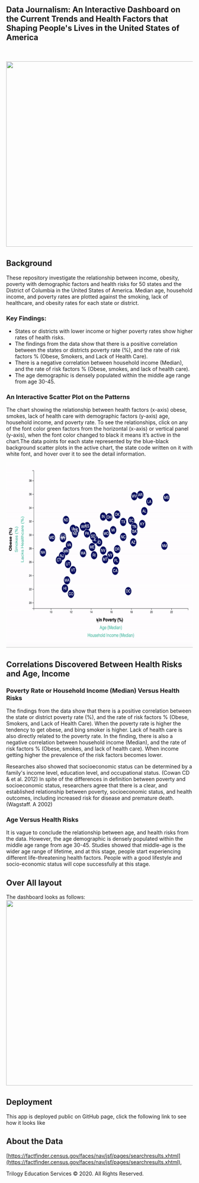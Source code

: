 ## Data Journalism: An Interactive Dashboard on the Current Trends and Health Factors that Shaping People's Lives in the United States of America
<br>
<br>
<img src="https://www.tibco.com/blog/wp-content/uploads/2014/11/TIBCO-Spotfire-Data-Journalism-Stories-by-Number2-620x360.jpg" height="500" width="900" />

## Background

These repository investigate the relationship between income, obesity, poverty with demographic factors and health risks for 50 states and the District of Columbia in the United States of America. Median age, household income, and poverty rates are plotted against the smoking, lack of healthcare, and obesity rates for each state or district.
### Key Findings:
- States or districts with lower income or higher poverty rates show higher rates of health risks.
- The findings from the data show that there is a positive correlation between the states or districts poverty rate (%), and the rate of risk factors % (Obese, Smokers, and Lack of Health Care).
- There is a negative correlation between household income (Median), and the rate of risk factors % (Obese, smokes, and lack of health care).
- The age demographic is densely populated within the middle age range from age 30-45.


### An Interactive Scatter Plot on the Patterns

The chart showing the relationship between health factors (x-axis) obese, smokes, lack of health care with demographic factors (y-axis) age, household income, and poverty rate. To see the relationships, click on any of the font color green factors from the horizontal (x-axis) or vertical panel (y-axis), when the font color changed to black it means it’s active in the chart.The data points for each state represented by the blue-black background scatter plots in the active chart, the state code written on it with white font, and hover over it to see the detail information.

<img src="Images/plot.gif" height="500" width="900" />

## Correlations Discovered Between Health Risks and Age, Income

### Poverty Rate or Household Income (Median) Versus Health Risks
The findings from the data show that there is a positive correlation between the state or district poverty rate (%), and the rate of risk factors % (Obese, Smokers, and Lack of Health Care). When the poverty rate is higher the tendency to get obese, and bing smoker is higher. Lack of health care is also directly related to the poverty rate. In the finding, there is also a negative correlation between household income (Median), and the rate of risk factors % (Obese, smokes, and lack of health care). When income getting higher the prevalence of the risk factors becomes lower.

Researches also showed that socioeconomic status can be determined by a family's income level, education level, and occupational status. (Cowan CD & et al. 2012) In spite of the differences in definition between poverty and socioeconomic status, researchers agree that there is a clear, and established relationship between poverty, socioeconomic status, and health outcomes, including increased risk for disease and premature death.(Wagstaff. A 2002)

### Age Versus Health Risks
It is vague to conclude the relationship between age, and health risks from the data. However, the age demographic is densely populated within the middle age range from age 30-45. Studies showed that middle-age is the wider age range of lifetime, and at this stage, people start experiencing different life-threatening health factors. People with a good lifestyle and socio-economic status will cope successfully at this stage.

## Over All layout
The dashboard looks as follows:
<img src="Images/all.gif" height="500" width="900" />

## Deployment
This app is deployed public on GitHub page, click the following link to see how it looks like

## About the Data
[https://factfinder.census.gov/faces/nav/jsf/pages/searchresults.xhtml](https://factfinder.census.gov/faces/nav/jsf/pages/searchresults.xhtml),



Trilogy Education Services © 2020. All Rights Reserved.
